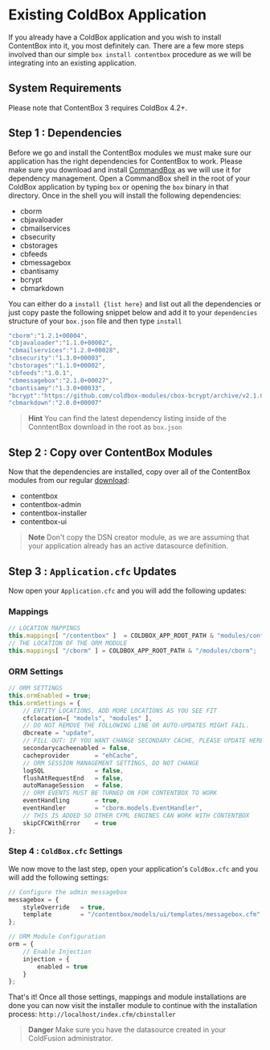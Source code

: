 # Existing ColdBox Application

If you already have a ColdBox application and you wish to install ContentBox into it, you most definitely can.  There are a few more steps involved than our simple `box install contentbox` procedure as we will be integrating into an existing application.

## System Requirements
Please note that ContentBox 3 requires ColdBox 4.2+.

## Step 1 : Dependencies
Before we go and install the ContentBox modules we must make sure our  application has the right dependencies for ContentBox to work.  Please make sure you download and install [CommandBox](https://www.ortussolutions.com/products/commandbox) as we will use it for dependency management.  Open a CommandBox shell in the root of your ColdBox application by typing `box` or opening the `box` binary in that directory.  Once in the shell you will install the following dependencies:

* cborm
* cbjavaloader
* cbmailservices
* cbsecurity
* cbstorages
* cbfeeds
* cbmessagebox
* cbantisamy
* bcrypt
* cbmarkdown

You can either do a `install {list here}` and list out all the dependencies or just copy paste the following snippet below and add it to your `dependencies` structure of your `box.json` file and then type `install`

```js
"cborm":"1.2.1+00004",
"cbjavaloader":"1.1.0+00002",
"cbmailservices":"1.2.0+00028",
"cbsecurity":"1.3.0+00003",
"cbstorages":"1.1.0+00002",
"cbfeeds":"1.0.1",
"cbmessagebox":"2.1.0+00027",
"cbantisamy":"1.3.0+00033",
"bcrypt":"https://github.com/coldbox-modules/cbox-bcrypt/archive/v2.1.0.zip",
"cbmarkdown":"2.0.0+00007"
```

> **Hint** You can find the latest dependency listing inside of the ConntentBox download in the root as `box.json`

## Step 2 : Copy over ContentBox Modules
Now that the dependencies are installed, copy over all of the ContentBox modules from our regular [download](https://www.ortussolutions.com/products/contentbox#downloads):

* contentbox
* contentbox-admin
* contentbox-installer
* contentbox-ui

> **Note** Don't copy the DSN creator module, as we are assuming that your application already has an active datasource definition.


## Step 3 : `Application.cfc` Updates
Now open your `Application.cfc` and you will add the following updates:

### Mappings
```js
// LOCATION MAPPINGS
this.mappings[ "/contentbox" ] 	= COLDBOX_APP_ROOT_PATH & "modules/contentbox";
// THE LOCATION OF THE ORM MODULE
this.mappings[ "/cborm" ] = COLDBOX_APP_ROOT_PATH & "/modules/cborm";
```

### ORM Settings

```js
// ORM SETTINGS
this.ormEnabled = true;
this.ormSettings = {
    // ENTITY LOCATIONS, ADD MORE LOCATIONS AS YOU SEE FIT
    cfclocation=[ "models", "modules" ],
    // DO NOT REMOVE THE FOLLOWING LINE OR AUTO-UPDATES MIGHT FAIL.
    dbcreate = "update",
    // FILL OUT: IF YOU WANT CHANGE SECONDARY CACHE, PLEASE UPDATE HERE
    secondarycacheenabled = false,
    cacheprovider		= "ehCache",
    // ORM SESSION MANAGEMENT SETTINGS, DO NOT CHANGE
    logSQL 				= false,
    flushAtRequestEnd 	= false,
    autoManageSession	= false,
    // ORM EVENTS MUST BE TURNED ON FOR CONTENTBOX TO WORK
    eventHandling 		= true,
    eventHandler		= "cborm.models.EventHandler",
    // THIS IS ADDED SO OTHER CFML ENGINES CAN WORK WITH CONTENTBOX
    skipCFCWithError	= true
};
```

### Step 4 : `ColdBox.cfc` Settings

We now move to the last step, open your application's `ColdBox.cfc` and you will add the following settings:

```js
// Configure the admin messagebox
messagebox = {
    styleOverride 	= true,
    template 		= "/contentbox/models/ui/templates/messagebox.cfm"
};

// ORM Module Configuration
orm = {
    // Enable Injection
    injection = {
        enabled = true
    }
};
```

That's it!  Once all those settings, mappings and module installations are done you can now visit the installer module to continue with the installation process: `http://localhost/index.cfm/cbinstaller`

> **Danger** Make sure you have the datasource created in your ColdFusion administrator.


